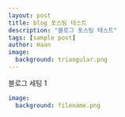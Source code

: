 ```yaml
---
layout: post
title: blog 포스팅 테스트
description: "블로그 포스팅 테스트"
tags: [sample post]
author: Haan
image:
  background: triangular.png
---
```

블로그 세팅 1

```yaml
image:
  background: filename.png
```
